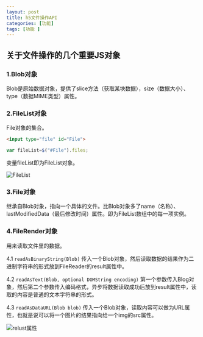 ```yaml
---
layout: post
title: h5文件操作API
categories: [功能]
tags: [功能 ]
---
```


## 关于文件操作的几个重要JS对象

### 1.Blob对象

Blob是原始数据对象，提供了slice方法（获取某块数据），size（数据大小）、type（数据MIME类型）属性。

### 2.FileList对象

File对象的集合。

```html
<input type="file" id="File">
```

```js
var fileList=$("#File").files;
```
变量fileList即为FileList对象。

![FileList][1]

### 3.File对象

继承自Blob对象，指向一个具体的文件。比Blob对象多了name（名称）、lastModifiedData（最后修改时间）属性。即为FileList数组中的每一项实例。


### 4.FileRender对象

用来读取文件里的数据。

4.1 ```readAsBinaryString(Blob)``` 传入一个Blob对象，然后读取数据的结果作为二进制字符串的形式放到FileReader的result属性中。

4.2 ```readAsText(Blob, optional DOMString encoding)``` 第一个参数传入Blog对象，然后第二个参数传入编码格式，异步将数据读取成功后放到result属性中，读取的内容是普通的文本字符串的形式。

4.3 ```readAsDataURL(Blob blob)``` 传入一个Blob对象，读取内容可以做为URL属性，也就是说可以将一个图片的结果指向给一个img的src属性。

![relust属性][2]


  [1]: http://od6qpmkyu.bkt.clouddn.com/wuhongshan/md/FileList.png
  [2]: http://od6qpmkyu.bkt.clouddn.com/wuhongshan/md/readAsDataURL.png
  